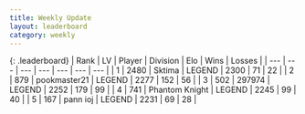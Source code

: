 ```yaml
---
title: Weekly Update
layout: leaderboard
category: weekly
---
```


{: .leaderboard}
| Rank | LV | Player | Division | Elo | Wins | Losses |
| --- | --- | --- | --- | --- | --- | --- |
| <span data-change="26">1</span> | 2480 | <span title="ID: 353063">Sktima</span> | LEGEND | <span data-change="173">2300</span> | <span data-change="29">71</span> | <span data-change="3">22</span> |
| <span data-change="17">2</span> | 879 | <span title="ID: 652474">pookmaster21</span> | LEGEND | <span data-change="108">2277</span> | <span data-change="42">152</span> | <span data-change="10">56</span> |
| <span data-change="8">3</span> | 502 | <span title="ID: 544038">297974</span> | LEGEND | <span data-change="56">2252</span> | <span data-change="22">179</span> | <span data-change="6">99</span> |
| <span data-change="31">4</span> | 741 | <span title="ID: 742939">Phantom Knight</span> | LEGEND | <span data-change="145">2245</span> | <span data-change="44">99</span> | <span data-change="14">40</span> |
| <span data-change="12">5</span> | 167 | <span title="ID: 540693">pann ioj</span> | LEGEND | <span data-change="58">2231</span> | <span data-change="11">69</span> | <span data-change="3">28</span> |